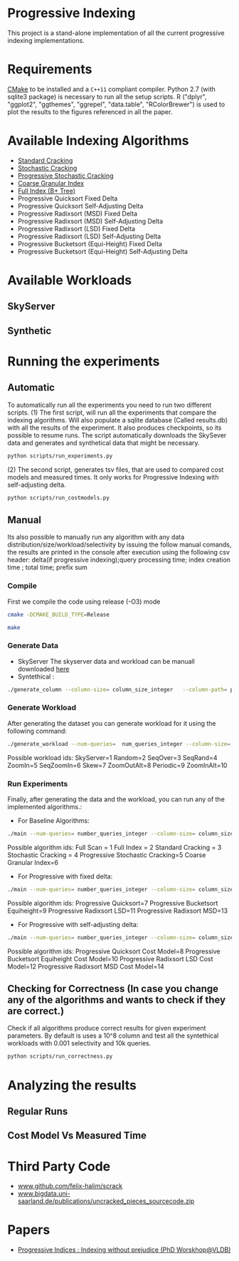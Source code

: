 # Progressive Indexing
This project is a stand-alone implementation of all the current progressive indexing implementations.

# Requirements
[CMake](https://cmake.org) to be installed and a `C++11` compliant compiler. Python 2.7 (with sqlite3 package) is necessary to run all the setup scripts.
R ("dplyr", "ggplot2", "ggthemes", "ggrepel", "data.table", "RColorBrewer") is used to plot the results to the figures referenced in all the paper.

# Available Indexing Algorithms
* [Standard Cracking](https://stratos.seas.harvard.edu/files/IKM_CIDR07.pdf)
* [Stochastic Cracking](http://www.cs.au.dk/~karras/StochasticDatabaseCracking.pdf)
* [Progressive Stochastic Cracking](http://www.cs.au.dk/~karras/StochasticDatabaseCracking.pdf)
* [Coarse Granular Index](www.vldb.org/pvldb/vol7/p97-schuhknecht.pdf)
* [Full Index (B+ Tree)](https://www.nowpublishers.com/article/Details/DBS-028)
* Progressive Quicksort Fixed Delta
* Progressive Quicksort Self-Adjusting Delta
* Progressive Radixsort (MSD) Fixed Delta
* Progressive Radixsort (MSD) Self-Adjusting Delta
* Progressive Radixsort (LSD) Fixed Delta
* Progressive Radixsort (LSD) Self-Adjusting Delta
* Progressive Bucketsort (Equi-Height) Fixed Delta
* Progressive Bucketsort (Equi-Height) Self-Adjusting Delta

# Available Workloads
## SkyServer

## Synthetic 

# Running the experiments

## Automatic
 To automatically run all the experiments you need to run two different scripts.
(1) The first script, will run all the experiments that compare the indexing algorithms. Will also populate a sqlite database (Called results.db) with all the results of the experiment. It also produces checkpoints, so its possible to resume runs. The script automatically downloads the SkySever data and generates and synthetical data that might be necessary.
```bash
python scripts/run_experiments.py
```
(2) The second script, generates tsv files, that are used to compared cost models and measured times. It only works for Progressive Indexing with self-adjusting delta.
```bash
python scripts/run_costmodels.py
```
## Manual
Its also possible to manually run any algorithm with any data distribution/size/workload/selectivity by issuing the follow manual comands, the results are printed in the console after execution using the following csv header:
delta(if progressive indexing);query processing time; index creation time ; total time; prefix sum
### Compile
First we compile the code using release (-O3) mode
```bash
cmake -DCMAKE_BUILD_TYPE=Release
```
```bash
make
```
### Generate Data
* SkyServer 
The skyserver data and workload can be manuall downloaded [here](https://zenodo.org/record/2557531#.XHpgpZNKjUI)  
* Syntethical :
```bash
./generate_column --column-size= column_size_integer   --column-path= path_to_store_column
```

### Generate Workload
After generating the dataset you can generate workload for it using the following command:
```bash
./generate_workload --num-queries=  num_queries_integer --column-size= column_size_integer --column-path= path_where_column_is_stored  --query-path= path_to_store_query --answer-path= path_to_store_query_anwers --selectivity= selectivity_double(100 = whole dataset) --queries-pattern= workload_id
```
Possible workload ids:
SkyServer=1
Random=2
SeqOver=3
SeqRand=4
ZoomIn=5
SeqZoomIn=6
Skew=7
ZoomOutAlt=8
Periodic=9
ZoomInAlt=10

### Run Experiments
Finally, after generating the data and the workload, you can run any of the implemented algorithms.:
* For Baseline Algorithms:
```bash
./main --num-queries= number_queries_integer --column-size= column_size_integer --column-path= path_where_column_is_stored  --query-path= path_where_query_is_stored --answer-path= path_where_query_answer_is_stored   --algorithm=algorithm_id
```
Possible algorithm ids:
Full Scan = 1
Full Index = 2
Standard Cracking = 3
Stochastic Cracking = 4
Progressive Stochastic Cracking=5
Coarse Granular Index=6

* For Progressive with fixed delta:
```bash
./main --num-queries= number_queries_integer --column-size= column_size_integer --column-path= path_where_column_is_stored  --query-path= path_where_query_is_stored --answer-path= path_where_query_answer_is_stored   --algorithm=algorithm_id --delta= fixed_delta_double
```
Possible algorithm ids:
Progressive Quicksort=7
Progressive Bucketsort Equiheight=9
Progressive Radixsort LSD=11
Progressive Radixsort MSD=13

* For Progressive with self-adjusting delta:
```bash
./main --num-queries= number_queries_integer --column-size= column_size_integer --column-path= path_where_column_is_stored  --query-path= path_where_query_is_stored --answer-path= path_where_query_answer_is_stored   --algorithm= algorithm_id --interactivity-threshold= double_second_or_full_scan_percentage --interactivity-is-percentage=1_if_is_percentage_0_if_is_seconds
```
Possible algorithm ids:
Progressive Quicksort Cost Model=8
Progressive Bucketsort Equiheight Cost Model=10
Progressive Radixsort LSD Cost Model=12
Progressive Radixsort MSD Cost Model=14

## Checking for Correctness (In case you change any of the algorithms and wants to check if they are correct.)
Check if all algorithms produce correct results for given experiment parameters. By default is uses a 10^8 column and test all the syntethical workloads with 0.001 selectivity and 10k queries.
```bash
python scripts/run_correctness.py
```
# Analyzing the results
## Regular Runs

## Cost Model Vs Measured Time

# Third Party Code
* www.github.com/felix-halim/scrack
* www.bigdata.uni-saarland.de/publications/uncracked_pieces_sourcecode.zip

# Papers
* [Progressive Indices : Indexing without prejudice (PhD Worskhop@VLDB)](http://ceur-ws.org/Vol-2175/paper11.pdf)